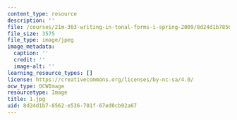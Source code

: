 ```yaml
---
content_type: resource
description: ''
file: /courses/21m-303-writing-in-tonal-forms-i-spring-2009/8d24d1b78562e536701f67ed0cb92a67_1.jpg
file_size: 3575
file_type: image/jpeg
image_metadata:
  caption: ''
  credit: ''
  image-alt: ''
learning_resource_types: []
license: https://creativecommons.org/licenses/by-nc-sa/4.0/
ocw_type: OCWImage
resourcetype: Image
title: 1.jpg
uid: 8d24d1b7-8562-e536-701f-67ed0cb92a67
---
```

